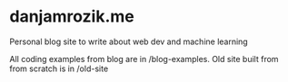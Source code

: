 # danjamrozik.me

Personal blog site to write about web dev and machine learning

All coding examples from blog are in /blog-examples. Old site built from from scratch is in /old-site
